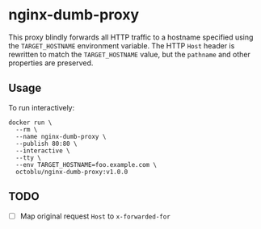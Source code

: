 # nginx-dumb-proxy

This proxy blindly forwards all HTTP traffic to a hostname specified using the `TARGET_HOSTNAME` environment variable. The HTTP `Host` header is rewritten to match the `TARGET_HOSTNAME` value, but the `pathname` and other properties are preserved.

## Usage

To run interactively:

```shell
docker run \
  --rm \
  --name nginx-dumb-proxy \
  --publish 80:80 \
  --interactive \
  --tty \
  --env TARGET_HOSTNAME=foo.example.com \
  octoblu/nginx-dumb-proxy:v1.0.0
```

## TODO

- [ ] Map original request `Host` to `x-forwarded-for`
